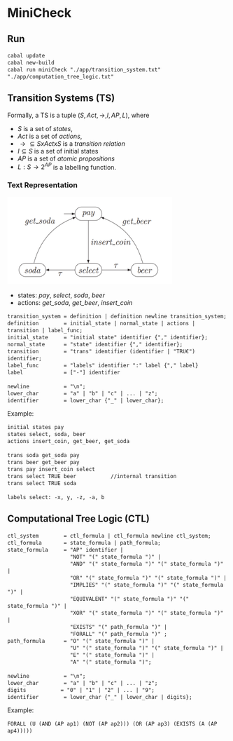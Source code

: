 # MiniCheck

## Run

```
cabal update
cabal new-build
cabal run miniCheck "./app/transition_system.txt" "./app/computation_tree_logic.txt"
```

## Transition Systems (TS)

Formally, a TS is a tuple $(S, Act, \to, I, AP, L)$, where

- $S$ is a set of _states_,
- $Act$ is a set of _actions_,
- $\to \subseteq S x Act x S$ is a _transition relation_
- $I \subseteq S$ is a set of initial states
- $AP$ is a set of _atomic propositions_
- $L : S \to 2^{AP}$ is a labelling function.

### Text Representation

![TS example image](ts_example.png)

- states: _pay_, _select_, _soda_, _beer_
- actions: _get_soda_, _get_beer_, _insert_coin_

```
transition_system = definition | definition newline transition_system;
definition        = initial_state | normal_state | actions | transition | label_func;
initial_state     = "initial state" identifier {"," identifier};
normal_state      = "state" identifier {"," identifier};
transition        = "trans" identifier (identifier | "TRU€") identifier;
label_func        = "labels" identifier ":" label {"," label}
label             = ["-"] identifier

newline           = "\n";
lower_char        = "a" | "b" | "c" | ... | "z";
identifier        = lower_char {"_" | lower_char};
```

Example:

```
initial states pay
states select, soda, beer
actions insert_coin, get_beer, get_soda

tr️ans soda get_soda pay
trans beer get_beer pay
trans pay insert_coin select
trans select TRUE beer           //internal transition
trans select TRUE soda

labels select: -x, y, -z, -a, b
```

## Computational Tree Logic (CTL)

```
ctl_system        = ctl_formula | ctl_formula newline ctl_system;
ctl_formula       = state_formula | path_formula;
state_formula     = "AP" identifier |
                    "NOT" "(" state_formula ")" |
                    "AND" "(" state_formula ")" "(" state_formula ")" |
                    "OR" "(" state_formula ")" "(" state_formula ")" |
                    "IMPLIES" "(" state_formula ")" "(" state_formula ")" |
                    "EQUIVALENT" "(" state_formula ")" "(" state_formula ")" |
                    "XOR" "(" state_formula ")" "(" state_formula ")" |
                    "EXISTS" "(" path_formula ")" |
                    "FORALL" "(" path_formula ")" ;
path_formula      = "O" "(" state_formula ")" |
                    "U" "(" state_formula ")" "(" state_formula ")" |
                    "E" "(" state_formula ")" |
                    "A" "(" state_formula ")";

newline           = "\n";
lower_char        = "a" | "b" | "c" | ... | "z";
digits           = "0" | "1" | "2" | ... | "9";
identifier        = lower_char {"_" | lower_char | digits};
```

Example:

```
FORALL (U (AND (AP ap1) (NOT (AP ap2))) (OR (AP ap3) (EXISTS (A (AP ap4)))))
```

